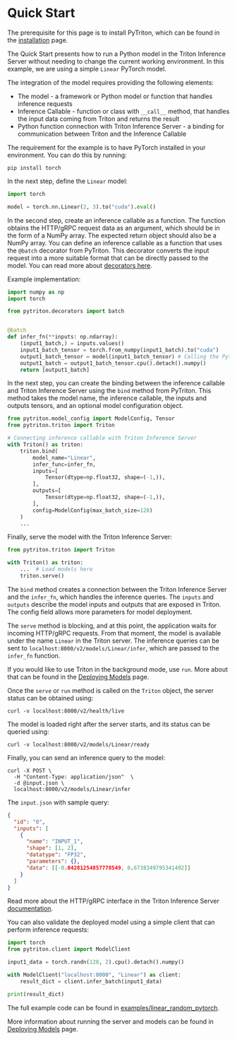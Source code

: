 <!--
Copyright (c) 2022-2023, NVIDIA CORPORATION. All rights reserved.

Licensed under the Apache License, Version 2.0 (the "License");
you may not use this file except in compliance with the License.
You may obtain a copy of the License at

    http://www.apache.org/licenses/LICENSE-2.0

Unless required by applicable law or agreed to in writing, software
distributed under the License is distributed on an "AS IS" BASIS,
WITHOUT WARRANTIES OR CONDITIONS OF ANY KIND, either express or implied.
See the License for the specific language governing permissions and
limitations under the License.
-->

# Quick Start

The prerequisite for this page is to install PyTriton, which can be found
in the [installation](installation.md)
page.

The Quick Start presents how to run a Python model in the Triton Inference Server without needing to change the current working
environment. In this example, we are using a simple `Linear` PyTorch model.

The integration of the model requires providing the following elements:

- The model - a framework or Python model or function that handles inference requests
- Inference Callable - function or class with `__call__` method, that handles the input data coming from Triton and returns the result
- Python function connection with Triton Inference Server - a binding for communication between Triton and the Inference Callable

The requirement for the example is to have PyTorch installed in your environment. You can do this by running:

<!--pytest.mark.skip-->

```shell
pip install torch
```

In the next step, define the `Linear` model:

```python
import torch

model = torch.nn.Linear(2, 3).to("cuda").eval()
```

In the second step, create an inference callable as a function. The function obtains the HTTP/gRPC request data as an argument, which should be in the form of a NumPy array. The expected return object should also be a NumPy array. You can define an inference callable as a function that uses the `@batch` decorator from PyTriton. This decorator converts the input request into a more suitable format that can be directly passed to the model. You can read more about [decorators here](inference_callables/decorators.md).

Example implementation:

<!--pytest-codeblocks:cont-->

```python
import numpy as np
import torch

from pytriton.decorators import batch


@batch
def infer_fn(**inputs: np.ndarray):
    (input1_batch,) = inputs.values()
    input1_batch_tensor = torch.from_numpy(input1_batch).to("cuda")
    output1_batch_tensor = model(input1_batch_tensor) # Calling the Python model inference
    output1_batch = output1_batch_tensor.cpu().detach().numpy()
    return [output1_batch]
```

In the next step, you can create the binding between the inference callable and Triton Inference Server using the `bind` method from PyTriton. This method takes the model name, the inference callable, the inputs and outputs tensors, and an optional model configuration object.

<!--pytest.mark.skip-->
```python
from pytriton.model_config import ModelConfig, Tensor
from pytriton.triton import Triton

# Connecting inference callable with Triton Inference Server
with Triton() as triton:
    triton.bind(
        model_name="Linear",
        infer_func=infer_fn,
        inputs=[
            Tensor(dtype=np.float32, shape=(-1,)),
        ],
        outputs=[
            Tensor(dtype=np.float32, shape=(-1,)),
        ],
        config=ModelConfig(max_batch_size=128)
    )
    ...
```

Finally, serve the model with the Triton Inference Server:

<!--pytest.mark.skip-->

```python
from pytriton.triton import Triton

with Triton() as triton:
    ...  # Load models here
    triton.serve()
```

The `bind` method creates a connection between the Triton Inference Server and the `infer_fn`, which handles
the inference queries. The `inputs` and `outputs` describe the model inputs and outputs that are exposed in
Triton. The config field allows more parameters for model deployment.

The `serve` method is blocking, and at this point, the application waits for incoming HTTP/gRPC requests. From that
moment, the model is available under the name `Linear` in the Triton server. The inference queries can be sent to
`localhost:8000/v2/models/Linear/infer`, which are passed to the `infer_fn` function.

If you would like to use Triton in the background mode, use `run`. More about that can be found
in the [Deploying Models](initialization.md) page.

Once the `serve` or `run` method is called on the `Triton` object, the server status can be obtained using:

<!--pytest.mark.skip-->

```shell
curl -v localhost:8000/v2/health/live
```

The model is loaded right after the server starts, and its status can be queried using:

<!--pytest.mark.skip-->

```shell
curl -v localhost:8000/v2/models/Linear/ready
```

Finally, you can send an inference query to the model:
<!--pytest.mark.skip-->

```shell
curl -X POST \
  -H "Content-Type: application/json"  \
  -d @input.json \
  localhost:8000/v2/models/Linear/infer
```

The `input.json` with sample query:

```json
{
  "id": "0",
  "inputs": [
    {
      "name": "INPUT_1",
      "shape": [1, 2],
      "datatype": "FP32",
      "parameters": {},
      "data": [[-0.04281254857778549, 0.6738349795341492]]
    }
  ]
}
```

Read more about the HTTP/gRPC interface in the Triton Inference Server
[documentation](https://github.com/triton-inference-server/server/blob/main/docs/customization_guide/inference_protocols.md#httprest-and-grpc-protocols).

You can also validate the deployed model using a simple client that can perform inference requests:

<!--pytest.mark.skip-->

```python
import torch
from pytriton.client import ModelClient

input1_data = torch.randn(128, 2).cpu().detach().numpy()

with ModelClient("localhost:8000", "Linear") as client:
    result_dict = client.infer_batch(input1_data)

print(result_dict)
```

The full example code can be found in [examples/linear_random_pytorch](../examples/linear_random_pytorch).

More information about running the server and models can be found in [Deploying Models](initialization.md) page.
